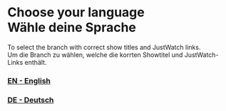 # Choose your language<br/>Wähle deine Sprache

To select the branch with correct show titles and JustWatch links.\
Um die Branch zu wählen, welche die korrten Showtitel und JustWatch-Links enthält.

### [EN - English]

### [DE - Deutsch]

[EN - English]: https://github.com/Motzkiste/Media-Timelines/tree/languages/en
[DE - Deutsch]: https://github.com/Motzkiste/Media-Timelines/tree/languages/de
